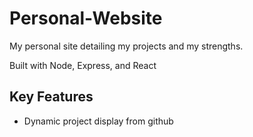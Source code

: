 # Personal-Website

My personal site detailing my projects and my strengths.

Built with Node, Express, and React

## Key Features
* Dynamic project display from github
